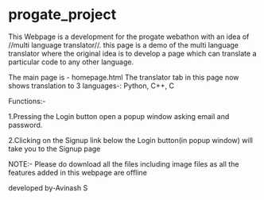 # progate_project

This Webpage is a development for the progate webathon with an idea of //multi language translator//.
this page is a demo of the multi language translator where the original idea is to develop a page which can translate a particular code to any other language.

The main page is - homepage.html
The translator tab in this page now shows translation to 3 languages-: Python, C++, C

Functions:-

1.Pressing the Login button open a popup window asking email and password.
  
2.Clicking on the Signup link below the Login button(in popup window) will take you to the Signup page

NOTE:- Please do download all the files including image files as all the features added in this webpage are offline


developed by-Avinash S 
